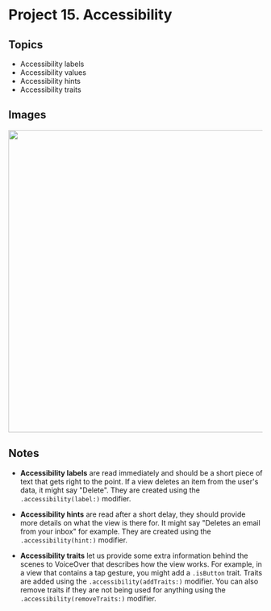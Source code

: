 
# Project 15. Accessibility

## Topics

- Accessibility labels
- Accessibility values
- Accessibility hints
- Accessibility traits

## Images

<p align="center"><img src="img/run-example.gif" height="600px"></p>

## Notes

- **Accessibility labels** are read immediately and should be a short piece of text that gets right to the point. If a view deletes an item from the user's data, it might say "Delete". They are created using the `.accessibility(label:)` modifier.

- **Accessibility hints** are read after a short delay, they should provide more details on what the view is there for. It might say "Deletes an email from your inbox" for example. They are created using the `.accessibility(hint:)` modifier.

- **Accessibility traits** let us provide some extra information behind the scenes to VoiceOver that describes how the view works. For example, in a view that contains a tap gesture, you might add a `.isButton` trait. Traits are added using the `.accessibility(addTraits:)` modifier. You can also remove traits if they are not being used for anything using the `.accessibility(removeTraits:)` modifier.


